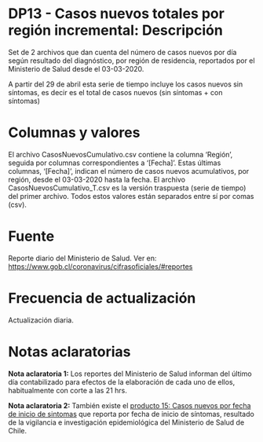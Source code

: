 # DP13 - Casos nuevos totales por región incremental: Descripción
Set de 2 archivos que dan cuenta del número de casos nuevos por día según resultado del diagnóstico, por región de residencia, reportados por el Ministerio de Salud desde el 03-03-2020. 

A partir del 29 de abril esta serie de tiempo incluye los casos nuevos sin síntomas, es decir es el total de casos nuevos (sin síntomas + con síntomas)

# Columnas y valores
El archivo CasosNuevosCumulativo.csv contiene la columna ‘Región’, seguida por columnas correspondientes a ‘[Fecha]’. Estas últimas columnas, ‘[Fecha]’, indican el número de casos nuevos acumulativos, por región, desde el 03-03-2020 hasta la fecha. El archivo CasosNuevosCumulativo_T.csv es la versión traspuesta (serie de tiempo) del primer archivo. Todos estos valores están separados entre sí por comas (csv).

# Fuente
Reporte diario del Ministerio de Salud. Ver en:
https://www.gob.cl/coronavirus/cifrasoficiales/#reportes

# Frecuencia de actualización
Actualización diaria.

# Notas aclaratorias

**Nota aclaratoria 1:** Los reportes del Ministerio de Salud informan del último día contabilizado para efectos de la elaboración de cada uno de ellos, habitualmente con corte a las 21 hrs.

**Nota aclaratoria 2:** También existe el [producto 15: Casos nuevos por fecha de inicio de sintomas](https://github.com/MinCiencia/Datos-COVID19/tree/master/output/producto15) que reporta por fecha de inicio de síntomas, resultado de la vigilancia e investigación epidemiológica del Ministerio de Salud de Chile.
